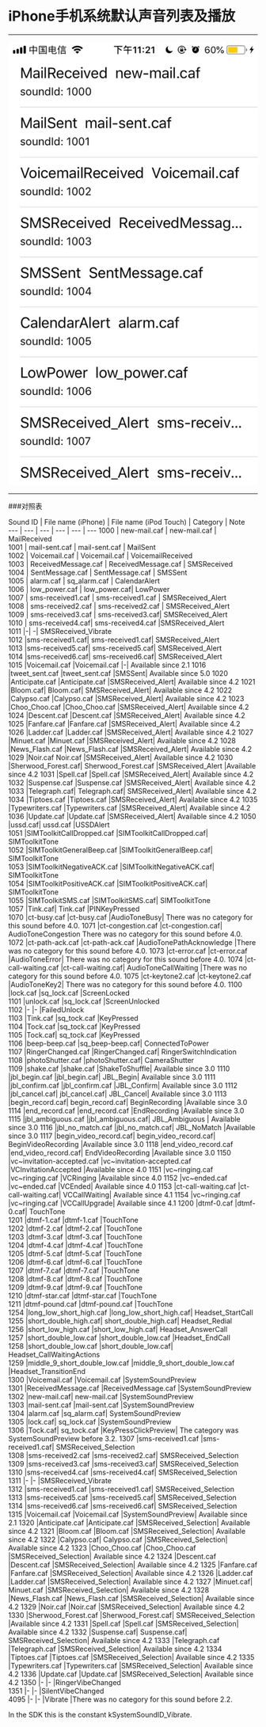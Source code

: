 # iPhone手机系统默认声音列表及播放

-----

![](./list.jpg)

----

###对照表

Sound ID   |	File name (iPhone)   |	 File name (iPod Touch)   |	Category   |	Note   
--- | --- |  --- |  --- | --- | ---
1000	| new-mail.caf |	new-mail.caf |	MailReceived	 
1001 |	mail-sent.caf	 | mail-sent.caf |	MailSent	 
1002 |	Voicemail.caf	 | Voicemail.caf	 | VoicemailReceived	 
1003 |	ReceivedMessage.caf	 | ReceivedMessage.caf	| SMSReceived	 
1004 |	SentMessage.caf |	SentMessage.caf	| SMSSent	 
1005	| alarm.caf |	sq_alarm.caf |	CalendarAlert	 
1006 |	low_power.caf |	low_power.caf| 	LowPower	 
1007	| sms-received1.caf	| sms-received1.caf	| SMSReceived_Alert	 
1008	| sms-received2.caf	| sms-received2.caf	| SMSReceived_Alert	 
1009	| sms-received3.caf |	sms-received3.caf|	SMSReceived_Alert	 
1010 |	sms-received4.caf|	sms-received4.caf	|SMSReceived_Alert	 
1011	|-|	-|	SMSReceived_Vibrate	 
1012	|sms-received1.caf|	sms-received1.caf|	SMSReceived_Alert	 
1013	|sms-received5.caf|	sms-received5.caf|	SMSReceived_Alert	 
1014	|sms-received6.caf|	sms-received6.caf|	SMSReceived_Alert	 
1015	|Voicemail.caf	|Voicemail.caf	|-|	Available since 2.1
1016	|tweet_sent.caf	|tweet_sent.caf	|SMSSent|	Available since 5.0
1020	|Anticipate.caf	|Anticipate.caf	|SMSReceived_Alert|	Available since 4.2
1021	|Bloom.caf|	Bloom.caf|	SMSReceived_Alert|	Available since 4.2
1022	|Calypso.caf	|Calypso.caf	|SMSReceived_Alert|	Available since 4.2
1023	|Choo_Choo.caf	|Choo_Choo.caf	|SMSReceived_Alert|	Available since 4.2
1024	|Descent.caf	|Descent.caf	|SMSReceived_Alert|	Available since 4.2
1025	|Fanfare.caf	|Fanfare.caf	|SMSReceived_Alert|	Available since 4.2
1026	|Ladder.caf	|Ladder.caf	|SMSReceived_Alert|	Available since 4.2
1027	|Minuet.caf	|Minuet.caf	|SMSReceived_Alert|	Available since 4.2
1028	|News_Flash.caf	|News_Flash.caf	|SMSReceived_Alert|	Available since 4.2
1029	|Noir.caf	Noir.caf	|SMSReceived_Alert|	Available since 4.2
1030	|Sherwood_Forest.caf|	Sherwood_Forest.caf	|SMSReceived_Alert	|Available since 4.2
1031	|Spell.caf	|Spell.caf	|SMSReceived_Alert|	Available since 4.2
1032	|Suspense.caf	 |Suspense.caf	|SMSReceived_Alert|	Available since 4.2
1033	|Telegraph.caf|	Telegraph.caf|	SMSReceived_Alert|	Available since 4.2
1034	|Tiptoes.caf	|Tiptoes.caf	|SMSReceived_Alert|	Available since 4.2
1035	|Typewriters.caf	|Typewriters.caf	|SMSReceived_Alert|	Available since 4.2
1036	|Update.caf	|Update.caf	|SMSReceived_Alert|	Available since 4.2
1050	|ussd.caf|	ussd.caf	|USSDAlert	 
1051	|SIMToolkitCallDropped.caf	|SIMToolkitCallDropped.caf|	SIMToolkitTone	 
1052	|SIMToolkitGeneralBeep.caf	|SIMToolkitGeneralBeep.caf|	SIMToolkitTone	 
1053	|SIMToolkitNegativeACK.caf	|SIMToolkitNegativeACK.caf|	SIMToolkitTone	 
1054	|SIMToolkitPositiveACK.caf	|SIMToolkitPositiveACK.caf|	SIMToolkitTone	 
1055	|SIMToolkitSMS.caf	|SIMToolkitSMS.caf|	SIMToolkitTone	 
1057	|Tink.caf|	Tink.caf	|PINKeyPressed	 
1070	|ct-busy.caf	|ct-busy.caf	|AudioToneBusy|	There was no category for this sound before 4.0.
1071	|ct-congestion.caf	|ct-congestion.caf|	AudioToneCongestion	There was no category for this sound before 4.0.
1072	|ct-path-ack.caf	|ct-path-ack.caf	|AudioTonePathAcknowledge	|There was no category for this sound before 4.0.
1073	|ct-error.caf	|ct-error.caf	|AudioToneError|	There was no category for this sound before 4.0.
1074	|ct-call-waiting.caf	|ct-call-waiting.caf|	AudioToneCallWaiting	|There was no category for this sound before 4.0.
1075	|ct-keytone2.caf	|ct-keytone2.caf	|AudioToneKey2|	There was no category for this sound before 4.0.
1100	|lock.caf	|sq_lock.caf	|ScreenLocked	 
1101	|unlock.caf	|sq_lock.caf	|ScreenUnlocked	 
1102	|-	|-	|FailedUnlock	 
1103	|Tink.caf	|sq_tock.caf	|KeyPressed	 
1104	|Tock.caf	|sq_tock.caf	|KeyPressed	 
1105	|Tock.caf|	sq_tock.caf	|KeyPressed	 
1106	|beep-beep.caf	|sq_beep-beep.caf|	ConnectedToPower	 
1107	|RingerChanged.caf	|RingerChanged.caf|	RingerSwitchIndication	 
1108	|photoShutter.caf	|photoShutter.caf|	CameraShutter	 
1109	|shake.caf	|shake.caf	|ShakeToShuffle|	Available since 3.0
1110	|jbl_begin.caf	|jbl_begin.caf|	JBL_Begin|	Available since 3.0
1111	|jbl_confirm.caf	|jbl_confirm.caf	|JBL_Confirm|	Available since 3.0
1112	|jbl_cancel.caf|	jbl_cancel.caf|	JBL_Cancel|	Available since 3.0
1113	|begin_record.caf|	begin_record.caf|	BeginRecording	|Available since 3.0
1114	|end_record.caf	|end_record.caf	|EndRecording	|Available since 3.0
1115	|jbl_ambiguous.caf	|jbl_ambiguous.caf|	JBL_Ambiguous |	Available since 3.0
1116	|jbl_no_match.caf	|jbl_no_match.caf|	JBL_NoMatch	|Available since 3.0
1117	|begin_video_record.caf|	begin_video_record.caf|	BeginVideoRecording	|Available since 3.0
1118	|end_video_record.caf	|end_video_record.caf|	EndVideoRecording	|Available since 3.0
1150	|vc~invitation-accepted.caf	|vc~invitation-accepted.caf	|VCInvitationAccepted	|Available since 4.0
1151	|vc~ringing.caf	|vc~ringing.caf	|VCRinging	|Available since 4.0
1152	|vc~ended.caf	|vc~ended.caf	|VCEnded|	Available since 4.0
1153	|ct-call-waiting.caf	|ct-call-waiting.caf|	VCCallWaiting|	Available since 4.1
1154	|vc~ringing.caf	|vc~ringing.caf	|VCCallUpgrade|	Available since 4.1
1200	|dtmf-0.caf	|dtmf-0.caf|	TouchTone	 
1201	|dtmf-1.caf	|dtmf-1.caf	|TouchTone	 
1202	|dtmf-2.caf	|dtmf-2.caf	|TouchTone	 
1203	|dtmf-3.caf	|dtmf-3.caf	|TouchTone	 
1204	|dtmf-4.caf	|dtmf-4.caf	|TouchTone	 
1205	|dtmf-5.caf	|dtmf-5.caf	|TouchTone	 
1206	|dtmf-6.caf	|dtmf-6.caf	|TouchTone	 
1207	|dtmf-7.caf	|dtmf-7.caf	|TouchTone	 
1208	|dtmf-8.caf	|dtmf-8.caf	|TouchTone	 
1209	|dtmf-9.caf	|dtmf-9.caf	|TouchTone	 
1210	|dtmf-star.caf	|dtmf-star.caf	|TouchTone	 
1211	|dtmf-pound.caf	|dtmf-pound.caf	|TouchTone	 
1254	|long_low_short_high.caf	|long_low_short_high.caf|	Headset_StartCall	 
1255	|short_double_high.caf|	short_double_high.caf|	Headset_Redial	 
1256	|short_low_high.caf	|short_low_high.caf|	Headset_AnswerCall	 
1257	|short_double_low.caf	|short_double_low.caf	|Headset_EndCall	 
1258	|short_double_low.caf	|short_double_low.caf|	Headset_CallWaitingActions	 
1259	|middle_9_short_double_low.caf	|middle_9_short_double_low.caf	|Headset_TransitionEnd	 
1300	|Voicemail.caf	|Voicemail.caf	|SystemSoundPreview	 
1301	|ReceivedMessage.caf	|ReceivedMessage.caf	|SystemSoundPreview	 
1302	|new-mail.caf|	new-mail.caf	|SystemSoundPreview	 
1303	|mail-sent.caf	|mail-sent.caf	|SystemSoundPreview	 
1304	|alarm.caf	|sq_alarm.caf|	SystemSoundPreview	 
1305	|lock.caf|	sq_lock.caf	|SystemSoundPreview	 
1306	|Tock.caf|	sq_tock.caf	|KeyPressClickPreview|	The category was SystemSoundPreview before 3.2.
1307	|sms-received1.caf	|sms-received1.caf|	SMSReceived_Selection	 
1308	|sms-received2.caf	|sms-received2.caf|	SMSReceived_Selection	 
1309	|sms-received3.caf	|sms-received3.caf|	SMSReceived_Selection	 
1310	|sms-received4.caf	|sms-received4.caf|	SMSReceived_Selection	 
1311	|-	|-	|SMSReceived_Vibrate	 
1312	|sms-received1.caf	|sms-received1.caf|	SMSReceived_Selection	 
1313	|sms-received5.caf	|sms-received5.caf|	SMSReceived_Selection	 
1314	|sms-received6.caf	|sms-received6.caf|	SMSReceived_Selection	 
1315	|Voicemail.caf	|Voicemail.caf	|SystemSoundPreview|	Available since 2.1
1320	|Anticipate.caf	|Anticipate.caf	|SMSReceived_Selection|	Available since 4.2
1321	|Bloom.caf	|Bloom.caf	|SMSReceived_Selection|	Available since 4.2
1322	|Calypso.caf|	Calypso.caf	|SMSReceived_Selection|	Available since 4.2
1323	|Choo_Choo.caf	|Choo_Choo.caf	|SMSReceived_Selection|	Available since 4.2
1324	|Descent.caf	|Descent.caf	|SMSReceived_Selection|	Available since 4.2
1325	|Fanfare.caf	|Fanfare.caf	|SMSReceived_Selection|	Available since 4.2
1326	|Ladder.caf	|Ladder.caf	|SMSReceived_Selection|	Available since 4.2
1327	|Minuet.caf|	Minuet.caf	|SMSReceived_Selection|	Available since 4.2
1328	|News_Flash.caf	|News_Flash.caf	|SMSReceived_Selection|	Available since 4.2
1329	|Noir.caf	|Noir.caf	|SMSReceived_Selection|	Available since 4.2
1330	|Sherwood_Forest.caf	|Sherwood_Forest.caf|	SMSReceived_Selection	|Available since 4.2
1331	|Spell.caf	|Spell.caf	|SMSReceived_Selection|	Available since 4.2
1332	|Suspense.caf|	Suspense.caf|	SMSReceived_Selection|	Available since 4.2
1333	|Telegraph.caf	|Telegraph.caf	|SMSReceived_Selection|	Available since 4.2
1334	|Tiptoes.caf	|Tiptoes.caf	|SMSReceived_Selection|	Available since 4.2
1335	|Typewriters.caf	|Typewriters.caf	|SMSReceived_Selection|	Available since 4.2
1336	|Update.caf	|Update.caf	|SMSReceived_Selection|	Available since 4.2
1350	|-	|-	|RingerVibeChanged	 
1351	|-	|-	|SilentVibeChanged	 
4095	|-	|-	|Vibrate	|There was no category for this sound before 2.2.

In the SDK this is the constant kSystemSoundID_Vibrate.